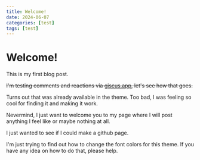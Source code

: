 ```yaml
---
title: Welcome!
date: 2024-06-07
categories: [test]
tags: [test]
---
```


# Welcome!
This is my first blog post.

~~I'm testing comments and reactions via [giscus.app](https://giscus.app/), let's see how that goes.~~

Turns out that was already available in the theme. Too bad, I was feeling so cool for finding it and making it work.

Nevermind, I just want to welcome you to my page where I will post anything I feel like or maybe nothing at all.

I just wanted to see if I could make a github page.

I'm just trying to find out how to change the font colors for this theme. If you have any idea on how to do that, please help.
